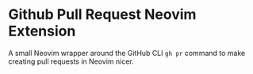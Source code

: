 # Github Pull Request Neovim Extension

A small Neovim wrapper around the GitHub CLI `gh pr` command to make creating pull requests in Neovim nicer.
